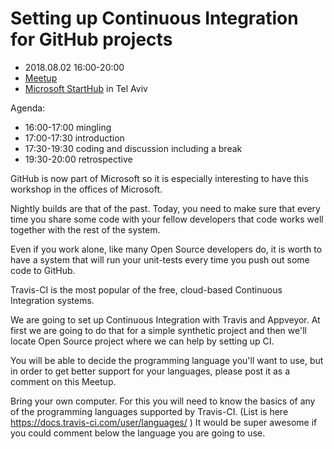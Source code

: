 # Setting up Continuous Integration for GitHub projects


* 2018.08.02 16:00-20:00
* [Meetup](https://www.meetup.com/Code-Mavens/events/246803795/)
* [Microsoft StartHub](http://starthub.co.il/) in Tel Aviv


Agenda:
* 16:00-17:00 mingling
* 17:00-17:30 introduction
* 17:30-19:30 coding and discussion including a break
* 19:30-20:00 retrospective

GitHub is now part of Microsoft so it is especially interesting to have this workshop in the offices of Microsoft.

Nightly builds are that of the past. Today, you need to make sure that every time you share some code with your fellow developers that code works well together with the rest of the system.

Even if you work alone, like many Open Source developers do, it is worth to have a system that will run your unit-tests every time you push out some code to GitHub.

Travis-CI is the most popular of the free, cloud-based Continuous Integration systems.

We are going to set up Continuous Integration with Travis and Appveyor. At first we are going to do that for a simple synthetic project and then we'll locate Open Source project where we can help by setting up CI.

You will be able to decide the programming language you'll want to use, but in order to get better support for your languages, please post it as a comment on this Meetup.

Bring your own computer.
For this you will need to know the basics of any of the programming languages supported by Travis-CI. (List is here https://docs.travis-ci.com/user/languages/ ) It would be super awesome if you could comment below the language you are going to use.
